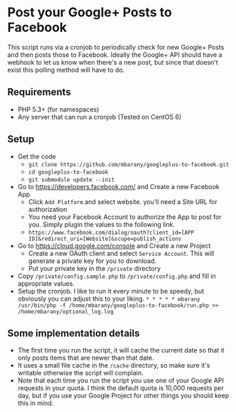 # Post your Google+ Posts to Facebook
This script runs via a cronjob to periodically check for new Google+ Posts and then posts those to Facebook. Ideally the Google+ API should have a webhook to let us know when there's a new post, but since that doesn't exist this polling method will have to do.

## Requirements
* PHP 5.3+ (for namespaces)
* Any server that can run a cronjob (Tested on CentOS 6)

## Setup
* Get the code
  * `git clone https://github.com/mbarany/googleplus-to-facebook.git`
  * `cd googleplus-to-facebook`
  * `git submodule update --init`
* Go to https://developers.facebook.com/ and Create a new Facebook App
  * Click `Add Platform` and select website. you'll need a Site URL for authorization
  * You need your Facebook Account to authorize the App to post for you. Simply plugin the values to the following link.
  * `https://www.facebook.com/dialog/oauth?client_id=[APP ID]&redirect_uri=[Website]&scope=publish_actions`
* Go to https://cloud.google.com/console and Create a new Project
  * Create a new OAuth client and select `Service Account`. This will generate a private key for you to download.
  * Put your private key in the `/private` directory
* Copy `/private/config.sample.php` to `/private/config.php` and fill in appropriate values.
* Setup the cronjob. I like to run it every minute to be speedy, but obviously you can adjust this to your liking.
`* * * * * mbarany /usr/bin/php -f /home/mbarany/googleplus-to-facebook/run.php >> /home/mbarany/optional_log.log`

## Some implementation details
* The first time you run the script, it will cache the current date so that it only posts items that are newer than that date.
* It uses a small file cache in the `/cache` directory, so make sure it's writable otherwise the script will complain.
* Note that each time you run the script you use one of your Google API requests in your quota. I think the default quota is 10,000 requests per day, but if you use your Google Project for other things you should keep this in mind.
